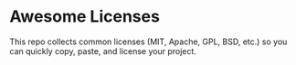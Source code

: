 # Awesome Licenses
This repo collects common licenses (MIT, Apache, GPL, BSD, etc.) so you can quickly copy, paste, and license your project.
